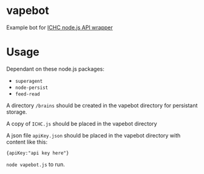 vapebot
========

Example bot for [ICHC node.js API wrapper](https://github.com/nderscore/nodeICHC)


Usage
========

Dependant on these node.js packages:
* `superagent`
* `node-persist`
* `feed-read`

A directory `/brains` should be created in the vapebot directory for persistant storage.

A copy of `ICHC.js` should be placed in the vapebot directory

A json file `apiKey.json` should be placed in the vapebot directory with content like this:

`{apiKey:"api key here"}`

`node vapebot.js` to run.